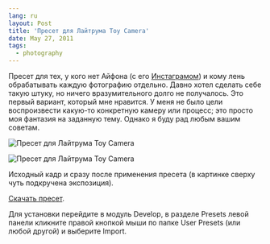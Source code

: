 ```yaml
---
lang: ru
layout: Post
title: 'Пресет для Лайтрума Toy Camera'
date: May 27, 2011
tags:
  - photography
---
```


Пресет для тех, у кого нет Айфона (с его [Инстаграмом](http://instagram.com/)) и кому лень обрабатывать каждую фотографию отдельно. Давно хотел сделать себе такую штуку, но ничего вразумительного долго не получалось. Это первый вариант, который мне нравится. У меня не было цели воспроизвести какую-то конкретную камеру или процесс; это просто моя фантазия на заданную тему. Однако я буду рад любым вашим советам.

![Пресет для Лайтрума Toy Camera](/images/blog/2011-05-09-5D-4005-Artem-Sapegin.jpg)

<!--more-->

![Пресет для Лайтрума Toy Camera](/images/blog/Toy-Camera-Lightroom-Preset.jpg)

Исходный кадр и сразу после применения пресета (в картинке сверху чуть подкручена экспозиция).

[Скачать пресет](http://wow.sapegin.me/0z0F26220v1Q/Toy%20Camera.lrtemplate 'Пресет для Лайтрума Toy Camera').

Для установки перейдите в модуль Develop, в разделе Presets левой панели кликните правой кнопкой мыши по папке User Presets (или любой другой) и выберите Import.
